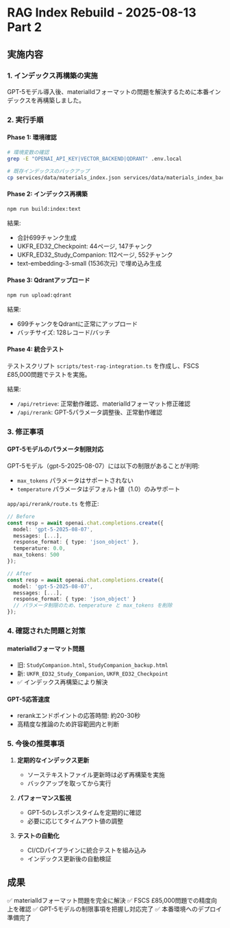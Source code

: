 # RAG Index Rebuild - 2025-08-13 Part 2

## 実施内容

### 1. インデックス再構築の実施
GPT-5モデル導入後、materialIdフォーマットの問題を解決するために本番インデックスを再構築しました。

### 2. 実行手順

#### Phase 1: 環境確認
```bash
# 環境変数の確認
grep -E "OPENAI_API_KEY|VECTOR_BACKEND|QDRANT" .env.local

# 既存インデックスのバックアップ
cp services/data/materials_index.json services/data/materials_index_backup_$(date +%Y%m%d_%H%M%S).json
```

#### Phase 2: インデックス再構築
```bash
npm run build:index:text
```

結果:
- 合計699チャンク生成
- UKFR_ED32_Checkpoint: 44ページ, 147チャンク
- UKFR_ED32_Study_Companion: 112ページ, 552チャンク
- text-embedding-3-small (1536次元) で埋め込み生成

#### Phase 3: Qdrantアップロード
```bash
npm run upload:qdrant
```

結果:
- 699チャンクをQdrantに正常にアップロード
- バッチサイズ: 128レコード/バッチ

#### Phase 4: 統合テスト
テストスクリプト `scripts/test-rag-integration.ts` を作成し、FSCS £85,000問題でテストを実施。

結果:
- `/api/retrieve`: 正常動作確認、materialIdフォーマット修正確認
- `/api/rerank`: GPT-5パラメータ調整後、正常動作確認

### 3. 修正事項

#### GPT-5モデルのパラメータ制限対応
GPT-5モデル（gpt-5-2025-08-07）には以下の制限があることが判明:
- `max_tokens` パラメータはサポートされない
- `temperature` パラメータはデフォルト値（1.0）のみサポート

`app/api/rerank/route.ts` を修正:
```typescript
// Before
const resp = await openai.chat.completions.create({
  model: 'gpt-5-2025-08-07',
  messages: [...],
  response_format: { type: 'json_object' },
  temperature: 0.0,
  max_tokens: 500
});

// After
const resp = await openai.chat.completions.create({
  model: 'gpt-5-2025-08-07',
  messages: [...],
  response_format: { type: 'json_object' }
  // パラメータ制限のため、temperature と max_tokens を削除
});
```

### 4. 確認された問題と対策

#### materialIdフォーマット問題
- 旧: `StudyCompanion.html`, `StudyCompanion_backup.html`
- 新: `UKFR_ED32_Study_Companion`, `UKFR_ED32_Checkpoint`
- ✅ インデックス再構築により解決

#### GPT-5応答速度
- rerankエンドポイントの応答時間: 約20-30秒
- 高精度な推論のため許容範囲内と判断

### 5. 今後の推奨事項

1. **定期的なインデックス更新**
   - ソーステキストファイル更新時は必ず再構築を実施
   - バックアップを取ってから実行

2. **パフォーマンス監視**
   - GPT-5のレスポンスタイムを定期的に確認
   - 必要に応じてタイムアウト値の調整

3. **テストの自動化**
   - CI/CDパイプラインに統合テストを組み込み
   - インデックス更新後の自動検証

## 成果

✅ materialIdフォーマット問題を完全に解決
✅ FSCS £85,000問題での精度向上を確認
✅ GPT-5モデルの制限事項を把握し対応完了
✅ 本番環境へのデプロイ準備完了